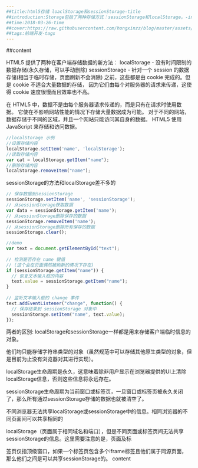 ```yaml
---
##title:html5存储 loaclStorage和sessionStorage-title
##introduction:Storage包括了两种存储方式：sessionStorage和localStorage。-introduction
##time:2018-03-26-time
##cover:https://raw.githubusercontent.com/hongxinzz/blog/master/assets/img/html5.png-cover
##tags:前端开发-tags
---
```

##content

HTML5 提供了两种在客户端存储数据的新方法：
localStorage - 没有时间限制的数据存储(永久存储，可以手动删除)
sessionStorage - 针对一个 session 的数据存储(相当于临时存储，页面刷新不会消除)
之前，这些都是由 cookie 完成的。但是 cookie 不适合大量数据的存储，
因为它们由每个对服务器的请求来传递，这使得 cookie 速度很慢而且效率也不高。

在 HTML5 中，数据不是由每个服务器请求传递的，而是只有在请求时使用数据。
它使在不影响网站性能的情况下存储大量数据成为可能。
对于不同的网站，数据存储于不同的区域，并且一个网站只能访问其自身的数据。
HTML5 使用 JavaScript 来存储和访问数据。

```Javascript
//localStorage 示例
//设置存储内容
localStorage.setItem('name', 'localStorage');
//读取存储内容
var cat = localStorage.getItem("name");
//删除存储内容
localStorage.removeItem("name");
 ``` 
sessionStorage的方法和localStorage差不多的

```Javascript
// 保存数据到sessionStorage
sessionStorage.setItem('name', 'sessionStorage');
// 从sessionStorage获取数据
var data = sessionStorage.getItem('name');
// 从sessionStorage删除保存的数据
sessionStorage.removeItem('name');
// 从sessionStorage删除所有保存的数据
sessionStorage.clear();

//demo
var text = document.getElementById("text");
 
// 检测是否存在 name 键值
// (这个会在页面偶然被刷新的情况下存在)
if (sessionStorage.getItem("name")) {
  // 恢复文本输入框的内容
  text.value = sessionStorage.getItem("name");
}
 
// 监听文本输入框的 change 事件
text.addEventListener("change", function() {
  // 保存结果到 sessionStorage 对象中
  sessionStorage.setItem("name", text.value);
});
```
两者的区别:
localStorage和sessionStorage一样都是用来存储客户端临时信息的对象。

他们均只能存储字符串类型的对象（虽然规范中可以存储其他原生类型的对象，但是目前为止没有浏览器对其进行实现）。

localStorage生命周期是永久，这意味着除非用户显示在浏览器提供的UI上清除localStorage信息，否则这些信息将永远存在。

sessionStorage生命周期为当前窗口或标签页，一旦窗口或标签页被永久关闭了，那么所有通过sessionStorage存储的数据也就被清空了。

不同浏览器无法共享localStorage或sessionStorage中的信息。相同浏览器的不同页面间可以共享相同的 

localStorage（页面属于相同域名和端口），但是不同页面或标签页间无法共享sessionStorage的信息。这里需要注意的是，页面及标 

签页仅指顶级窗口，如果一个标签页包含多个iframe标签且他们属于同源页面，那么他们之间是可以共享sessionStorage的。
content
